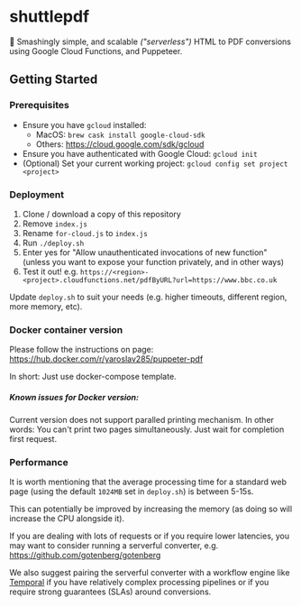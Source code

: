 # shuttlepdf

📃 Smashingly simple, and scalable _("serverless")_ HTML to PDF conversions using Google Cloud Functions, and Puppeteer.


## Getting Started

### Prerequisites

- Ensure you have `gcloud` installed:
    - MacOS: `brew cask install google-cloud-sdk`
    - Others: https://cloud.google.com/sdk/gcloud
- Ensure you have authenticated with Google Cloud: `gcloud init`
- (Optional) Set your current working project: `gcloud config set project <project>`

### Deployment

1. Clone / download a copy of this repository
2. Remove `index.js`
3. Rename `for-cloud.js` to `index.js`
4. Run `./deploy.sh`
5. Enter yes for "Allow unauthenticated invocations of new function" (unless you want to expose your function privately, and in other ways)
6. Test it out! e.g. `https://<region>-<project>.cloudfunctions.net/pdfByURL?url=https://www.bbc.co.uk`

Update `deploy.sh` to suit your needs (e.g. higher timeouts, different region, more memory, etc).

### Docker container version

Please follow the instructions on page: https://hub.docker.com/r/yaroslav285/puppeter-pdf

In short:
Just use docker-compose template.

##### Known issues for Docker version:

Current version does not support paralled printing mechanism.
In other words:
You can't print two pages simultaneously. Just wait for completion first request.

### Performance

It is worth mentioning that the average processing time for a standard web page (using the default `1024MB` set in `deploy.sh`) is between 5-15s.

This can potentially be improved by increasing the memory (as doing so will increase the CPU alongside it).

If you are dealing with lots of requests or if you require lower latencies, you may want to consider running a serverful converter, e.g. https://github.com/gotenberg/gotenberg

We also suggest pairing the serverful converter with a workflow engine like [Temporal](https://temporal.io/) if you have relatively complex processing pipelines or if you require strong guarantees (SLAs) around conversions.
